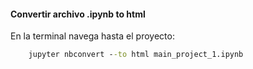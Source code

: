 #### Convertir archivo .ipynb to html

En la terminal navega hasta el proyecto:
```cmd
    jupyter nbconvert --to html main_project_1.ipynb
```  
